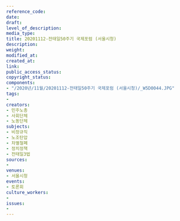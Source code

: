 ```yaml
---
reference_code: 
date: 
draft: 
level_of_description: 
media_type: 
title: 20201112-전태일50주기 국제포럼 (서울시청)
description: 
weight: 
modified_at: 
created_at: 
link: 
public_access_status: 
copyright_status: 
components:
- "/2020년/11월/20201112-전태일50주기 국제포럼 (서울시청)/_W5D0044.JPG"
tags:
- 
creators:
- 민주노총
- 사회단체
- 노동단체
subjects:
- 비정규직
- 노조탄압
- 차별철폐
- 정치정책
- 전태일3법
sources:
- 
venues:
- 서울시청
events:
- 토론회
culture_workers:
- 
issues:
- 
---
```

